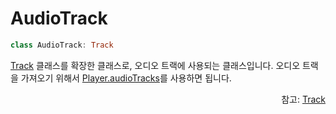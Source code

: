 # AudioTrack

```kotlin
class AudioTrack: Track
```
[Track](../track/home.md) 클래스를 확장한 클래스로, 오디오 트랙에 사용되는 클래스입니다. 오디오 트랙을 가져오기 위해서 [Player.audioTracks](../../interface/player/home.md#audiotracks)를 사용하면 됩니다.

<div align="right">
참고: <a href="../track/home.md">Track</a>
</div>

